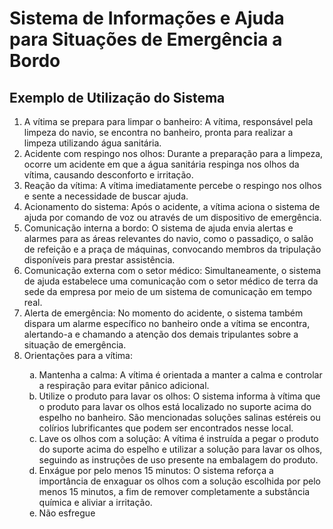 


<!DOCTYPE html>
<html>
<head>
  <title>Sistema de Informações e Ajuda a Bordo</title>
</head>
<body>
  <h1>Sistema de Informações e Ajuda para Situações de Emergência a Bordo</h1>

  <h2>Exemplo de Utilização do Sistema</h2>

  <ol>
    <li>A vítima se prepara para limpar o banheiro: A vítima, responsável pela limpeza do navio, se encontra no banheiro, pronta para realizar a limpeza utilizando água sanitária.</li>
    <li>Acidente com respingo nos olhos: Durante a preparação para a limpeza, ocorre um acidente em que a água sanitária respinga nos olhos da vítima, causando desconforto e irritação.</li>
    <li>Reação da vítima: A vítima imediatamente percebe o respingo nos olhos e sente a necessidade de buscar ajuda.</li>
    <li>Acionamento do sistema: Após o acidente, a vítima aciona o sistema de ajuda por comando de voz ou através de um dispositivo de emergência.</li>
    <li>Comunicação interna a bordo: O sistema de ajuda envia alertas e alarmes para as áreas relevantes do navio, como o passadiço, o salão de refeição e a praça de máquinas, convocando membros da tripulação disponíveis para prestar assistência.</li>
    <li>Comunicação externa com o setor médico: Simultaneamente, o sistema de ajuda estabelece uma comunicação com o setor médico de terra da sede da empresa por meio de um sistema de comunicação em tempo real.</li>
    <li>Alerta de emergência: No momento do acidente, o sistema também dispara um alarme específico no banheiro onde a vítima se encontra, alertando-a e chamando a atenção dos demais tripulantes sobre a situação de emergência.</li>
    <li>Orientações para a vítima:</li>
    <ol type="a">
      <li>Mantenha a calma: A vítima é orientada a manter a calma e controlar a respiração para evitar pânico adicional.</li>
      <li>Utilize o produto para lavar os olhos: O sistema informa à vítima que o produto para lavar os olhos está localizado no suporte acima do espelho no banheiro. São mencionadas soluções salinas estéreis ou colírios lubrificantes que podem ser encontrados nesse local.</li>
      <li>Lave os olhos com a solução: A vítima é instruída a pegar o produto do suporte acima do espelho e utilizar a solução para lavar os olhos, seguindo as instruções de uso presente na embalagem do produto.</li>
      <li>Enxágue por pelo menos 15 minutos: O sistema reforça a importância de enxaguar os olhos com a solução escolhida por pelo menos 15 minutos, a fim de remover completamente a substância química e aliviar a irritação.</li>
      <li>Não esfregue
